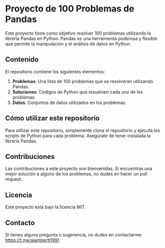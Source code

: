 # Proyecto de 100 Problemas de Pandas

Este proyecto tiene como objetivo resolver 100 problemas utilizando la librería Pandas en Python. Pandas es una herramienta poderosa y flexible que permite la manipulación y el análisis de datos en Python.

## Contenido

El repositorio contiene los siguientes elementos:

1. **Problemas**: Una lista de 100 problemas que se resolverán utilizando Pandas.
2. **Soluciones**: Códigos de Python que resuelven cada uno de los problemas.
3. **Datos**: Conjuntos de datos utilizados en los problemas.

## Cómo utilizar este repositorio

Para utilizar este repositorio, simplemente clona el repositorio y ejecuta los scripts de Python para cada problema. Asegúrate de tener instalada la librería Pandas.

## Contribuciones

Las contribuciones a este proyecto son bienvenidas. Si encuentras una mejor solución a alguno de los problemas, no dudes en hacer un pull request.

## Licencia

Este proyecto está bajo la licencia MIT.

## Contacto

Si tienes alguna pregunta o sugerencia, no dudes en contactarme: https://t.me/alambertt1991